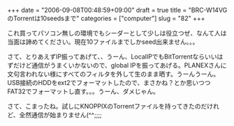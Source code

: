 +++
date = "2006-09-08T00:48:59+09:00"
draft = true
title = "BRC-W14VGのTorrentは10seedsまで"
categories = ["computer"]
slug = "82"
+++

これ買ってパソコン無しの環境でもシーダーとして少しは役立つぜ、なんて人は当面は諦めてください。現在10ファイルまでしかseed出来ません。。。


さて、とりあえずIP振ってあげて、、うーん、LocalIPでもBitTorrentならいいはずだけど通信がうまくいかないので、global IPを振ってあげる。PLANEXさんに文句言われない様にすべてのフィルタを外して生のまま晒す。うーんうーん。USB接続のHDDをext2でフォーマットしたので、まさかね？とか思いつつFAT32でフォーマットし直す。。。うーん、ダメじゃん。

さて、こまったね。試しにKNOPPIXのTorrentファイルを持ってきたのだけれど、全然通信が始まりません(^^;;;;

